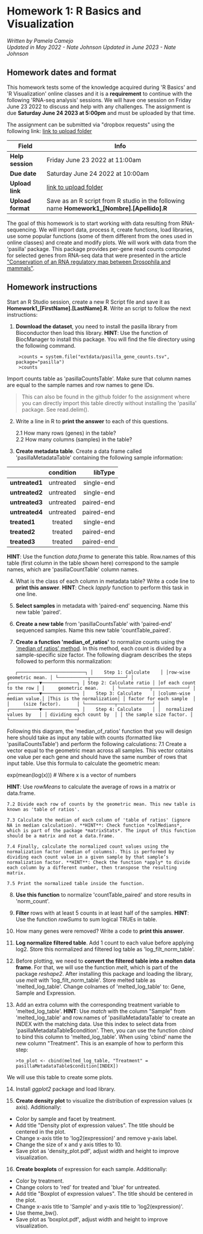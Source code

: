 # Homework 1: R Basics and Visualization

*Written by Pamela Camejo*  
*Updated in May 2022 - Nate Johnson*
*Updated in June 2023 - Nate Johnson*

## Homework dates and format

This homework tests some of the knowledge acquired during 'R Basics' and 'R Visualization' online classes and it is a **requirement** to continue with the following 'RNA-seq analysis' sessions. We will have one session on Friday June 23 2022 to discuss and help with any challenges. The assignment is due **Saturday June 24 2023 at 5:00pm** and must be uploaded by that time. 
 
The assignment can be submitted via "dropbox requests" using the following link:  [link to upload folder](https://www.dropbox.com/request/ksKczHquA6ZIJgCOfADQ) 

| Field | Info |
| ------- | ---- |
| **Help session** | Friday June 23 2022 at 11:00am |
| **Due date** | Saturday June 24 2022 at 10:00am |
| **Upload link** | [link to upload folder](https://www.dropbox.com/request/dgFJl6uRYQDt9v9qx6ox) |
| **Upload format** | Save as an R script from R studio in the following name **Homework1_[Nombre].[Apellido].R** |

The goal of this homework is to start working with data resulting from RNA-sequencing. We will import data, process it, create functions, load libraries, use some popular functions (some of them different from the ones used in online classes) and create and modify plots. We will work with data from the 'pasilla' package. This package provides per-gene read counts computed for selected genes from RNA-seq data that were presented in the article ["Conservation of an RNA regulatory map between Drosophila and mammals"](https://www.ncbi.nlm.nih.gov/pubmed/20921232). 

## Homework instructions

Start an R Studio session, create a new R Script file and save it as **Homework1_[FirstName].[LastName].R**. Write an script to follow the next instructions:

1. **Download the dataset**, you need to install the pasilla library from Bioconductor then load this library. **HINT**: Use the function of BiocManager to install this package. You will find the file directory using the following command. 

        >counts = system.file("extdata/pasilla_gene_counts.tsv", package="pasilla")
        >counts

Import counts table as 'pasillaCountsTable'. Make sure that column names are equal to the sample names and row names to gene IDs.

> This can also be found in the github folder fo the assignment where you can directly import this table directly without installing the 'pasilla' package. See read.delim().

2. Write a line in R to **print the answer** to each of this questions.

	2.1 How many rows (genes) in the table?  
	2.2 How many columns (samples) in the table? 

3. **Create metadata table**. Create a data frame called 'pasillaMetadataTable' containing the following sample information:

<center> 
        
| | condition   | libType |
|:-|:--------------:|-------------:|
| **untreated1** |  untreated  | single-end  |
| **untreated2** |  untreated  | single-end  |
| **untreated3** |  untreated  | paired-end  |
| **untreated4** |  untreated  | paired-end  |
| **treated1** |  treated  | single-end  |
| **treated2** |  treated  | paired-end  |
| **treated3** |  treated  | paired-end  |

 </center>

**HINT**: Use the function *data.frame* to generate this table. Row.names of this table (first column in the table shown here) correspond to the sample names, which are 'pasillaCountTable' column names.

4. What is the class of each column in metadata table? Write a code line to **print this answer**. **HINT**: Check *lapply* function to perform this task in one line.

5. **Select samples** in metadata with 'paired-end' sequencing. Name this new table 'paired'.

6. **Create a new table** from 'pasillaCountsTable' with 'paired-end' sequenced samples. Name this new table 'countTable_paired'.

7. **Create a function 'median_of_ratios'** to normalize counts using the ['median of ratios' method](https://hbctraining.github.io/DGE_workshop/lessons/02_DGE_count_normalization.html). In this method, each count is divided by a sample-specific size factor. The following diagram describes the steps followed to perform this normalization:

`	┌─────────────────────────┐
	│    Step 1: Calculate    │
	│row-wise geometric mean. │
	└───────────┬─────────────┘
	            │              
	┌───────────▼─────────────┐
	│ Step 2: Calculate ratio │
	│of each count to the row │
	│     geometric mean.     │
	└───────────┬─────────────┘
	            │              
	┌───────────▼─────────────┐
	│    Step 3: Calculate    │
	│column-wise median value.│
	│This is the normalization│
	│ factor for each sample  │
	│     (size factor).      │
	└───────────┬─────────────┘
	            │              
	┌───────────▼─────────────┐
	│    Step 4: Calculate    │
	│  normalized values by   │
	│ dividing each count by  │
	│ the sample size factor. │
	└─────────────────────────┘`

Following this diagram, the 'median_of_ratios' function that you will design here should take as input any table with counts (formatted like 'pasillaCountsTable') and perform the following calculations:
	7.1 Create a vector equal to the geometric mean across all samples. This vector cotains one value per each gene and should have the same number of rows that input table. Use this formula to calculate the geometric mean:  

exp(mean(log(x)))   # Where x is a vector of numbers   
 
  **HINT**: Use *rowMeans* to calculate the average of rows in a matrix or data.frame.
        
	7.2 Divide each row of counts by the geometric mean. This new table is known as 'table of ratios'. 
 
	7.3 Calculate the median of each column of 'table of ratios' (ignore NA in median calculation). **HINT**: Check function *colMedians*, which is part of the package *matrixStats*. The input of this function should be a matrix and not a data.frame. 
  
	7.4 Finally, calculate the normalized count values using the normalization factor (median of columns). This is performed by dividing each count value in a given sample by that sample’s normalization factor. **HINT**: Check the function *apply* to divide each column by a different number, then transpose the resulting matrix. 
  
	7.5 Print the normalized table inside the function. 

8. **Use this function** to normalize 'countTable_paired' and store results in 'norm_count'.

9. **Filter** rows with at least 5 counts in at least half of the samples. **HINT**: Use the function *rowSums* to sum logical TRUEs in table.

10. How many genes were removed? Write a code to **print this answer**.

11. **Log normalize filtered table**. Add 1 count to each value before applying log2. Store this normalized and filtered log table as 'log_filt_norm_table'.

12. Before plotting, we need to **convert the filtered table into a molten data frame**. For that, we will use the function *melt*, which is part of the package *reshape2*. After installing this package and loading the library, use *melt* with 'log_filt_norm_table'. Store melted table as 'melted_log_table'. Change colnames of 'melted_log_table' to: Gene, Sample and Expression.

13. Add an extra column with the corresponding treatment variable to 'melted_log_table'. **HINT**: Use *match* with the column "Sample" from 'melted_log_table' and row.names of 'pasillaMetadataTable' to create an INDEX with the matching data. Use this index to select data from 'pasillaMetadataTable$condition'. Then, you can use the function *cbind* to bind this column to 'melted_log_table'. When using 'cbind' name the new column "Treatment". This is an example of how to perform this step:

        >to_plot <- cbind(melted_log_table, "Treatment" = pasillaMetadataTable$condition[INDEX])
 
We will use this table to create some plots.

14. Install *ggplot2* package and load library.

15. **Create density plot** to visualize the distribution of expression values (x axis). Additionally:
* Color by sample and facet by treatment.
* Add title "Density plot of expression values". The title should be centered in the plot.
* Change x-axis title to 'log2(expression)' and remove y-axis label.
* Change the size of x and y axis titles to 10.
* Save plot as 'density_plot.pdf', adjust width and height to improve visualization.

16. **Create boxplots** of expression for each sample. Additionally:
* Color by treatment.
* Change colors to 'red' for treated and 'blue' for untreated.
* Add title "Boxplot of expression values". The title should be centered in the plot.
* Change x-axis title to 'Sample' and y-axis title to 'log2(expression)'.
* Use theme_bw().
* Save plot as 'boxplot.pdf', adjust width and height to improve visualization.
